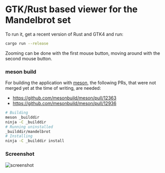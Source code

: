 # GTK/Rust based viewer for the Mandelbrot set

To run it, get a recent version of Rust and GTK4 and run:

```bash
cargo run --release
```

Zooming can be done with the first mouse button, moving around with the second
mouse button.

### meson build

For building the application with [meson](https://mesonbuild.com/), the
following PRs, that were not merged yet at the time of writing, are needed:

  * https://github.com/mesonbuild/meson/pull/12363
  * https://github.com/mesonbuild/meson/pull/12936

```bash
# Building
meson _builddir
ninja -C _builddir
# Running uninstalled
_builddir/mandelbrot
# Installing
ninja -C _builddir install
```

### Screenshot

![screenshot](https://raw.githubusercontent.com/sdroege/mandelbrot/master/screenshot.jpg)
